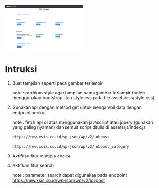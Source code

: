 <img src="/hasil.png" width="50%">

# Intruksi

1. Buat tampilan seperti pada gambar terlampir

    note : rapihkan style agar tampilan sama gambar terlampir (boleh menggunakan bootstrap atau style css pada file assets/css/style.css)

2. Gunakan api dengan method get  untuk mengambil data dengan endpoint berikut

    note : fetch api di atas menggunakan javascript atau jquery (gunakan yang paling nyaman) dan semua script ditulis di assets/js/index.js

     ```bash
    https://new.xsis.co.id/wp-json/wp/v2/jobpost
    ```

    ```bash
    https://new.xsis.co.id/wp-json/wp/v2/jobpost_category
    ```

3. Aktifkan fitur multiple choice

4. Aktifkan fitur search

    note : parameter search dapat digunakan pada endpoint <https://new.xsis.co.id/wp-json/wp/v2/jobpost>
